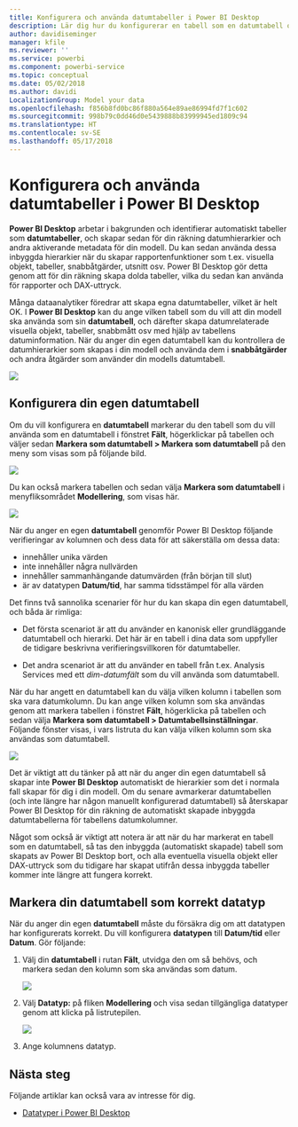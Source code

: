 ```yaml
---
title: Konfigurera och använda datumtabeller i Power BI Desktop
description: Lär dig hur du konfigurerar en tabell som en datumtabell och vad detta innebär i Power BI Desktop
author: davidiseminger
manager: kfile
ms.reviewer: ''
ms.service: powerbi
ms.component: powerbi-service
ms.topic: conceptual
ms.date: 05/02/2018
ms.author: davidi
LocalizationGroup: Model your data
ms.openlocfilehash: f856b8fd0bc86f880a564e89ae86994fd7f1c602
ms.sourcegitcommit: 998b79c0dd46d0e5439888b83999945ed1809c94
ms.translationtype: HT
ms.contentlocale: sv-SE
ms.lasthandoff: 05/17/2018
---
```

# <a name="set-and-use-date-tables-in-power-bi-desktop"></a>Konfigurera och använda datumtabeller i Power BI Desktop

**Power BI Desktop** arbetar i bakgrunden och identifierar automatiskt tabeller som **datumtabeller**, och skapar sedan för din räkning datumhierarkier och andra aktiverande metadata för din modell. Du kan sedan använda dessa inbyggda hierarkier när du skapar rapportenfunktioner som t.ex. visuella objekt, tabeller, snabbåtgärder, utsnitt osv. Power BI Desktop gör detta genom att för din räkning skapa dolda tabeller, vilka du sedan kan använda för rapporter och DAX-uttryck.

Många dataanalytiker föredrar att skapa egna datumtabeller, vilket är helt OK. I **Power BI Desktop** kan du ange vilken tabell som du vill att din modell ska använda som sin **datumtabell**, och därefter skapa datumrelaterade visuella objekt, tabeller, snabbmått osv med hjälp av tabellens datuminformation. När du anger din egen datumtabell kan du kontrollera de datumhierarkier som skapas i din modell och använda dem i **snabbåtgärder** och andra åtgärder som använder din modells datumtabell. 

![](media/desktop-date-tables/date-tables_01.png)

## <a name="setting-your-own-date-table"></a>Konfigurera din egen datumtabell

Om du vill konfigurera en **datumtabell** markerar du den tabell som du vill använda som en datumtabell i fönstret **Fält**, högerklickar på tabellen och väljer sedan **Markera som datumtabell > Markera som datumtabell** på den meny som visas som på följande bild.

![](media/desktop-date-tables/date-tables_02.png)

Du kan också markera tabellen och sedan välja **Markera som datumtabell** i menyfliksområdet **Modellering**, som visas här.

![](media/desktop-date-tables/date-tables_02b.png)

När du anger en egen **datumtabell** genomför Power BI Desktop följande verifieringar av kolumnen och dess data för att säkerställa om dessa data:

* innehåller unika värden
* inte innehåller några nullvärden
* innehåller sammanhängande datumvärden (från början till slut)
* är av datatypen **Datum/tid**, har samma tidsstämpel för alla värden

Det finns två sannolika scenarier för hur du kan skapa din egen datumtabell, och båda är rimliga:

* Det första scenariot är att du använder en kanonisk eller grundläggande datumtabell och hierarki. Det här är en tabell i dina data som uppfyller de tidigare beskrivna verifieringsvillkoren för datumtabeller. 

* Det andra scenariot är att du använder en tabell från t.ex. Analysis Services med ett *dim-datumfält* som du vill använda som datumtabell. 

När du har angett en datumtabell kan du välja vilken kolumn i tabellen som ska vara datumkolumn. Du kan ange vilken kolumn som ska användas genom att markera tabellen i fönstret **Fält**, högerklicka på tabellen och sedan välja **Markera som datumtabell > Datumtabellsinställningar**. Följande fönster visas, i vars listruta du kan välja vilken kolumn som ska användas som datumtabell.

![](media/desktop-date-tables/date-tables_03.png)

Det är viktigt att du tänker på att när du anger din egen datumtabell så skapar inte **Power BI Desktop** automatiskt de hierarkier som det i normala fall skapar för dig i din modell. Om du senare avmarkerar datumtabellen (och inte längre har någon manuellt konfigurerad datumtabell) så återskapar Power BI Desktop för din räkning de automatiskt skapade inbyggda datumtabellerna för tabellens datumkolumner.

Något som också är viktigt att notera är att när du har markerat en tabell som en datumtabell, så tas den inbyggda (automatiskt skapade) tabell som skapats av Power BI Desktop bort, och alla eventuella visuella objekt eller DAX-uttryck som du tidigare har skapat utifrån dessa inbyggda tabeller kommer inte längre att fungera korrekt. 

## <a name="marking-your-date-table-as-the-appropriate-data-type"></a>Markera din datumtabell som korrekt datatyp

När du anger din egen **datumtabell** måste du försäkra dig om att datatypen har konfigurerats korrekt. Du vill konfigurera **datatypen** till **Datum/tid** eller **Datum**. Gör följande:

1. Välj din **datumtabell** i rutan **Fält**, utvidga den om så behövs, och markera sedan den kolumn som ska användas som datum.
   
    ![](media/desktop-date-tables/date-tables_04.png) 

2. Välj **Datatyp:** på fliken **Modellering** och visa sedan tillgängliga datatyper genom att klicka på listrutepilen.

    ![](media/desktop-date-tables/date-tables_05.png)

3. Ange kolumnens datatyp. 


## <a name="next-steps"></a>Nästa steg

Följande artiklar kan också vara av intresse för dig.

* [Datatyper i Power BI Desktop](desktop-data-types.md)

 